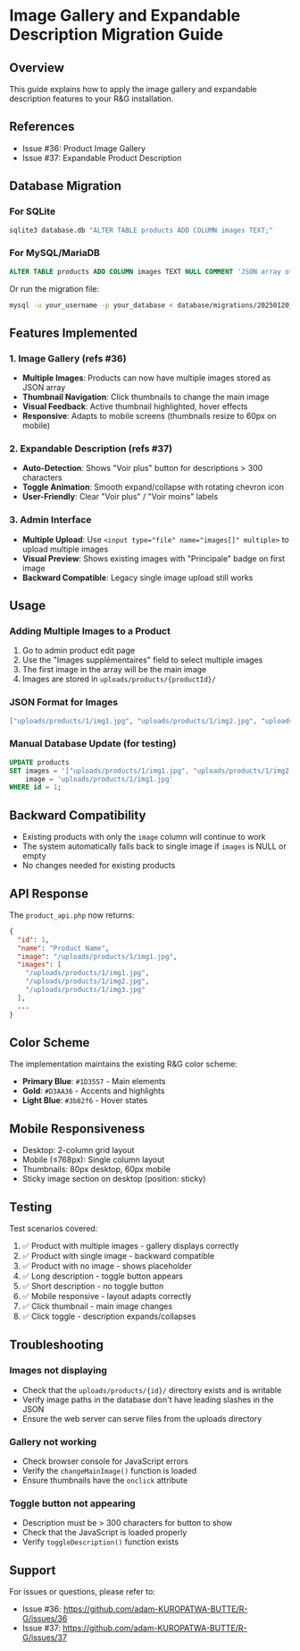 # Image Gallery and Expandable Description Migration Guide

## Overview

This guide explains how to apply the image gallery and expandable description features to your R&G installation.

## References

- Issue #36: Product Image Gallery
- Issue #37: Expandable Product Description

## Database Migration

### For SQLite

```bash
sqlite3 database.db "ALTER TABLE products ADD COLUMN images TEXT;"
```

### For MySQL/MariaDB

```sql
ALTER TABLE products ADD COLUMN images TEXT NULL COMMENT 'JSON array of image paths for gallery';
```

Or run the migration file:

```bash
mysql -u your_username -p your_database < database/migrations/20250120_add_product_images.sql
```

## Features Implemented

### 1. Image Gallery (refs #36)

- **Multiple Images**: Products can now have multiple images stored as JSON array
- **Thumbnail Navigation**: Click thumbnails to change the main image
- **Visual Feedback**: Active thumbnail highlighted, hover effects
- **Responsive**: Adapts to mobile screens (thumbnails resize to 60px on mobile)

### 2. Expandable Description (refs #37)

- **Auto-Detection**: Shows "Voir plus" button for descriptions > 300 characters
- **Toggle Animation**: Smooth expand/collapse with rotating chevron icon
- **User-Friendly**: Clear "Voir plus" / "Voir moins" labels

### 3. Admin Interface

- **Multiple Upload**: Use `<input type="file" name="images[]" multiple>` to upload multiple images
- **Visual Preview**: Shows existing images with "Principale" badge on first image
- **Backward Compatible**: Legacy single image upload still works

## Usage

### Adding Multiple Images to a Product

1. Go to admin product edit page
2. Use the "Images supplémentaires" field to select multiple images
3. The first image in the array will be the main image
4. Images are stored in `uploads/products/{productId}/`

### JSON Format for Images

```json
["uploads/products/1/img1.jpg", "uploads/products/1/img2.jpg", "uploads/products/1/img3.jpg"]
```

### Manual Database Update (for testing)

```sql
UPDATE products 
SET images = '["uploads/products/1/img1.jpg", "uploads/products/1/img2.jpg"]',
    image = 'uploads/products/1/img1.jpg'
WHERE id = 1;
```

## Backward Compatibility

- Existing products with only the `image` column will continue to work
- The system automatically falls back to single image if `images` is NULL or empty
- No changes needed for existing products

## API Response

The `product_api.php` now returns:

```json
{
  "id": 1,
  "name": "Product Name",
  "image": "/uploads/products/1/img1.jpg",
  "images": [
    "/uploads/products/1/img1.jpg",
    "/uploads/products/1/img2.jpg",
    "/uploads/products/1/img3.jpg"
  ],
  ...
}
```

## Color Scheme

The implementation maintains the existing R&G color scheme:

- **Primary Blue**: `#1D3557` - Main elements
- **Gold**: `#D3AA36` - Accents and highlights
- **Light Blue**: `#3b82f6` - Hover states

## Mobile Responsiveness

- Desktop: 2-column grid layout
- Mobile (≤768px): Single column layout
- Thumbnails: 80px desktop, 60px mobile
- Sticky image section on desktop (position: sticky)

## Testing

Test scenarios covered:

1. ✅ Product with multiple images - gallery displays correctly
2. ✅ Product with single image - backward compatible
3. ✅ Product with no image - shows placeholder
4. ✅ Long description - toggle button appears
5. ✅ Short description - no toggle button
6. ✅ Mobile responsive - layout adapts correctly
7. ✅ Click thumbnail - main image changes
8. ✅ Click toggle - description expands/collapses

## Troubleshooting

### Images not displaying

- Check that the `uploads/products/{id}/` directory exists and is writable
- Verify image paths in the database don't have leading slashes in the JSON
- Ensure the web server can serve files from the uploads directory

### Gallery not working

- Check browser console for JavaScript errors
- Verify the `changeMainImage()` function is loaded
- Ensure thumbnails have the `onclick` attribute

### Toggle button not appearing

- Description must be > 300 characters for button to show
- Check that the JavaScript is loaded properly
- Verify `toggleDescription()` function exists

## Support

For issues or questions, please refer to:
- Issue #36: https://github.com/adam-KUROPATWA-BUTTE/R-G/issues/36
- Issue #37: https://github.com/adam-KUROPATWA-BUTTE/R-G/issues/37
